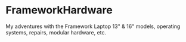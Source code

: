 # FrameworkHardware
My adventures with the Framework Laptop 13" &amp; 16" models, operating systems, repairs, modular hardware, etc. 
